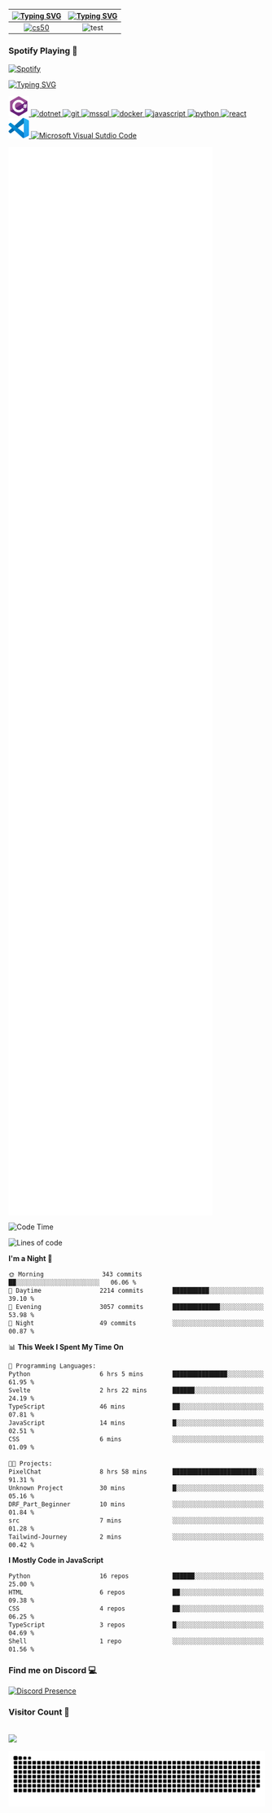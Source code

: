 

 [![Typing SVG](https://readme-typing-svg.herokuapp.com?font=Caveat&weight=500&size=24&duration=6003&pause=1000&color=F044F7&background=F7F7F700&repeat=false&width=125&height=40&lines=%F0%9F%8D%B7+CS50+%F0%9F%8D%B7)](https://git.io/typing-svg)             |   [![Typing SVG](https://readme-typing-svg.herokuapp.com?font=Caveat&weight=500&size=21&duration=7003&pause=3000&color=5D4EF7FF&background=F7F7F700&repeat=false&width=175&height=40&lines=%F0%9F%92%BB+My+Terminal+%F0%9F%92%BB)](https://git.io/typing-svg)
:-------------------------:|:-------------------------:
<a href="https://certificates.cs50.io/77dc34e6-17fd-4a8f-bee2-c31077710b61.png?size=A4" target="_blank" rel="noreferrer"> <img src="https://media.discordapp.net/attachments/921633563810627588/1164561954162085928/ezgif.com-resize_2.png?ex=6543a9d6&is=653134d6&hm=b943cc21343564f418068bfc8a50be406b4d28e073eedef4c1d8f0597cec6999&=&width=1171&height=609" alt="cs50"/> </a> |  ![test](https://cdn.discordapp.com/attachments/921633563810627588/1164274180695523378/image.png?ex=65429dd3&is=653028d3&hm=f80adf4bf83fb8e8166babe9805e48497f1b1f2f1383ddfd87be06f9d98b3192&)

### Spotify Playing 🎵
[![Spotify](https://novatorem-callme-milad.vercel.app/api/spotify)](https://open.spotify.com/user/31qocuc7c7cg5zouwkn7jso7h5qa)

[![Typing SVG](https://readme-typing-svg.herokuapp.com?font=Handjet&weight=500&size=21&pause=3000&color=3FF74A&width=435&lines=Languages+and+Technologies+I+use+%3A)](https://git.io/typing-svg)

<p dir="auto" style="text-decoration: none;"> <a href="https://www.w3schools.com/cs/" target="_blank" rel="noreferrer"> <img src="https://raw.githubusercontent.com/devicons/devicon/master/icons/csharp/csharp-original.svg" alt="csharp" width="40" height="40" style="max-width: 100%;"/> </a> <a href="https://dotnet.microsoft.com/" target="_blank" rel="noreferrer"> <img src="https://www.keenesystems.com/hubfs/250300p1323EDNmainDotNetCore2.png" alt="dotnet" width="40" height="40" style="max-width: 100%;"/> </a> <a href="https://git-scm.com/" target="_blank" rel="noreferrer">  <img src="https://www.vectorlogo.zone/logos/git-scm/git-scm-icon.svg" alt="git" width="40" height="40" style="max-width: 100%;"/> </a> <a href="https://www.microsoft.com/en-us/sql-server" target="_blank" rel="noreferrer"> <img src="https://assets.website-files.com/61d6b61c7084bb1d721a21aa/636add531dcf4d6ad0c45743_mssql%20260x260%20dark%20theme.png" alt="mssql" width="40" height="40" style="max-width: 100%;"/> </a> <a href="https://docker.com/" target="_blank" rel="noreferrer"> <img src="https://techkblog.com/wp-content/uploads/2022/06/Docker.gif" alt="docker" width="40" height="40" style="max-width: 100%;"/> </a> <a href="https://developer.mozilla.org/en-US/docs/Web/JavaScript" target="_blank" rel="noreferrer"> <img src="https://media1.giphy.com/media/ln7z2eWriiQAllfVcn/giphy.gif?cid=790b7611bbce32499d76d60c2b8dfcd8de49af4e8ac5f042&rid=giphy.gif&ct=s" alt="javascript" width="40" height="40" style="max-width: 100%;"/> </a>  <a href="https://www.python.org/" target="_blank" rel="noreferrer"> <img src="https://camo.githubusercontent.com/f75d5b43358ebd6b5c03ec2dfe64e113c069a23d4cad269bb98778317459e433/68747470733a2f2f692e67697068792e636f6d2f6d656469612f4c4d7439363338644f38646674416a74636f2f3130302e77656270" alt="python" width="40" height="40" style="max-width: 100%;"/> </a> <a href="https://react.dev/" target="_blank" rel="noreferrer"> <img src="https://camo.githubusercontent.com/bf519c3f236ebcba7b09e351c059f7ad13293029f1ff670a2882101da72ea4aa/68747470733a2f2f692e67697068792e636f6d2f6d656469612f654e41736a4f353574506267616f72376d612f313030772e77656270" alt="react" width="40" height="40" style="max-width: 100%;"/> </a> <a href="https://code.visualstudio.com/" target="_blank" rel="noreferrer"> <img src="https://raw.githubusercontent.com/devicons/devicon/master/icons/vscode/vscode-original.svg" alt="Visual Sutdio Code" width="40" height="40" style="max-width: 100%;"/> </a> <a href="https://visualstudio.microsoft.com/" target="_blank" rel="noreferrer"> <img src="https://visualstudio.microsoft.com/wp-content/uploads/2021/10/Product-Icon.svg" alt="Microsoft Visual Sutdio Code" width="40" height="40" style="max-width: 100%;"/> </a> </p>
<img align="center" src="/github-metrics.svg" alt="Metrics" width="400">

<!--START_SECTION:waka-->
![Code Time](http://img.shields.io/badge/Code%20Time-851%20hrs%206%20mins-blue)

![Lines of code](https://img.shields.io/badge/From%20Hello%20World%20I%27ve%20Written-4.1%20million%20lines%20of%20code-blue)

**I'm a Night 🦉** 

```text
🌞 Morning                343 commits         ██░░░░░░░░░░░░░░░░░░░░░░░   06.06 % 
🌆 Daytime                2214 commits        ██████████░░░░░░░░░░░░░░░   39.10 % 
🌃 Evening                3057 commits        █████████████░░░░░░░░░░░░   53.98 % 
🌙 Night                  49 commits          ░░░░░░░░░░░░░░░░░░░░░░░░░   00.87 % 
```


📊 **This Week I Spent My Time On** 

```text
💬 Programming Languages: 
Python                   6 hrs 5 mins        ███████████████░░░░░░░░░░   61.95 % 
Svelte                   2 hrs 22 mins       ██████░░░░░░░░░░░░░░░░░░░   24.19 % 
TypeScript               46 mins             ██░░░░░░░░░░░░░░░░░░░░░░░   07.81 % 
JavaScript               14 mins             █░░░░░░░░░░░░░░░░░░░░░░░░   02.51 % 
CSS                      6 mins              ░░░░░░░░░░░░░░░░░░░░░░░░░   01.09 % 

🐱‍💻 Projects: 
PixelChat                8 hrs 58 mins       ███████████████████████░░   91.31 % 
Unknown Project          30 mins             █░░░░░░░░░░░░░░░░░░░░░░░░   05.16 % 
DRF_Part_Beginner        10 mins             ░░░░░░░░░░░░░░░░░░░░░░░░░   01.84 % 
src                      7 mins              ░░░░░░░░░░░░░░░░░░░░░░░░░   01.28 % 
Tailwind-Journey         2 mins              ░░░░░░░░░░░░░░░░░░░░░░░░░   00.42 % 
```

**I Mostly Code in JavaScript** 

```text
Python                   16 repos            ██████░░░░░░░░░░░░░░░░░░░   25.00 % 
HTML                     6 repos             ██░░░░░░░░░░░░░░░░░░░░░░░   09.38 % 
CSS                      4 repos             ██░░░░░░░░░░░░░░░░░░░░░░░   06.25 % 
TypeScript               3 repos             █░░░░░░░░░░░░░░░░░░░░░░░░   04.69 % 
Shell                    1 repo              ░░░░░░░░░░░░░░░░░░░░░░░░░   01.56 % 
```




<!--END_SECTION:waka-->

### Find me on Discord 💻
<!-- Old one -->
<!-- <a href="https://discord.gg/pQVcABAxAy" rel="nofollow"> 
  <img src="https://discord.c99.nl/widget/theme-3/1001889586626175006.png" data-canonical-src="https://discord.c99.nl/widget/theme-3/1001889586626175006.png" style="max-width: 100%;"></a> -->
  
[![Discord Presence](https://lanyard.cnrad.dev/api/852796108304023564)](https://discord.com/users/1001889586626175006)

### Visitor Count 🔢
<p align="left"> 
  <br>
  <img src="https://profile-counter.glitch.me/itz-Amethyst/count.svg" />
</p>

<picture>
  <source
    media="(prefers-color-scheme: dark)"
    srcset="https://raw.githubusercontent.com/platane/snk/output/github-contribution-grid-snake-dark.svg"
  />
  <source
    media="(prefers-color-scheme: light)"
    srcset="https://raw.githubusercontent.com/platane/snk/output/github-contribution-grid-snake.svg"
  />
  <img
    alt="github contribution grid snake animation"
    src="https://raw.githubusercontent.com/platane/snk/output/github-contribution-grid-snake.svg"
  />
</picture>
